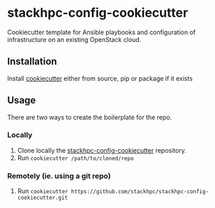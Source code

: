 # stackhpc-config-cookiecutter

Cookiecutter template for Ansible playbooks and configuration of infrastructure
on an existing OpenStack cloud.

## Installation

Install [cookiecutter](https://cookiecutter.readthedocs.org/) either from source, pip or package if it exists

## Usage

There are two ways to create the boilerplate for the repo.

### Locally

  1. Clone locally the [stackhpc-config-cookiecutter](https://github.com/stackhpc/stackhpc-config-cookiecutter/) repository.
  2. Run `cookiecutter /path/to/cloned/repo`

### Remotely (ie. using a git repo)

  1. Run `cookiecutter https://github.com/stackhpc/stackhpc-config-cookiecutter.git`
